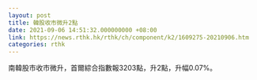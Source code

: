```yaml
---
layout: post
title: 韓股收市微升2點
date: 2021-09-06 14:51:32.000000000 +08:00
link: https://news.rthk.hk/rthk/ch/component/k2/1609275-20210906.htm
categories: rthk
---
```


南韓股市收市微升，首爾綜合指數報3203點，升2點，升幅0.07%。

